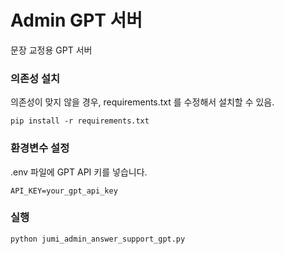 # Admin GPT 서버
문장 교정용 GPT 서버

### 의존성 설치
의존성이 맞지 않을 경우, requirements.txt 를 수정해서 설치할 수 있음. 
```shell
pip install -r requirements.txt
```

### 환경변수 설정
.env 파일에 GPT API 키를 넣습니다.
```shell
API_KEY=your_gpt_api_key
```

### 실행
```shell
python jumi_admin_answer_support_gpt.py
```

